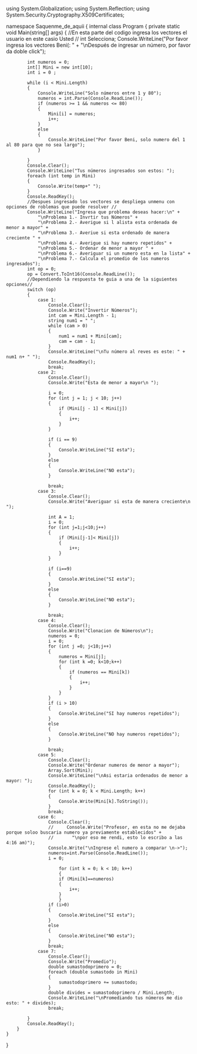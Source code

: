 using System.Globalization;
using System.Reflection;
using System.Security.Cryptography.X509Certificates;

namespace Saquenme_de_aquii
{
    internal class Program
    {
        private static void Main(string[] args)
        {
            //En esta parte del codigo ingresa los vectores el usuario en este casio Usted //
            int Selecciona;
            Console.WriteLine("Por favor ingresa los vectores Beni(: " +
                "\nDespués de ingresar un número, por favor da doble click");

            int numeros = 0;
            int[] Mini = new int[10];
            int i = 0 ;

            while (i < Mini.Length)
            {
                Console.WriteLine("Solo números entre 1 y 80");
                numeros = int.Parse(Console.ReadLine());
                if (numeros >= 1 && numeros <= 80)
                {
                    Mini[i] = numeros;
                    i++;
                }
                else
                {
                    Console.WriteLine("Por favor Beni, solo numero del 1 al 80 para que no sea largo");
                }

            }
            Console.Clear();
            Console.WriteLine("Tus números ingresados son estos: ");
            foreach (int temp in Mini)
            {
                Console.Write(temp+" ");
            }
            Console.ReadKey();
            //Despues ingresado los vectores se despliega unmenu con opciones de roblemas que puede resolver //
            Console.WriteLine("Ingresa que problema deseas hacer:\n" +
                "\nProblema 1.- Invrtir tus Números" +
                "\nProblema 2.- Averigue si l alista esta ordenada de menor a mayor" +
                "\nProblema 3.- Averiue si esta ordenado de manera creciente " +
                "\nProblema 4.- Averigue si hay numero repetidos" +
                "\nProblema 5.- Ordenar de menor a mayor " +
                "\nProblema 6.- Averiguar si un numero esta en la lista" +
                "\nProblema 7.- Calcula el promedio de los numeros ingresados");
            int op = 0;
            op = Convert.ToInt16(Console.ReadLine());
            //Dependiendo la respuesta te guia a una de la siguientes opciones//
            switch (op)
            {
                case 1:
                    Console.Clear();
                    Console.Write("Invertir Números");
                    int cam = Mini.Length - 1;
                    string num1 = " ";
                    while (cam > 0)
                    {
                        num1 = num1 + Mini[cam];
                        cam = cam - 1;
                    }
                    Console.WriteLine("\nTu número al reves es este: " + num1 n+ " ");
                    Console.ReadKey();
                    break;
                case 2:
                    Console.Clear();
                    Console.Write("Esta de menor a mayor\n ");

                    i = 0;
                    for (int j = 1; j < 10; j++)
                    {
                        if (Mini[j - 1] < Mini[j])
                        {
                            i++;
                        }
                    }

                    if (i == 9)
                    {
                        Console.WriteLine("SI esta");
                    }
                    else
                    {
                        Console.WriteLine("NO esta");
                    }

                    break;
                case 3:
                    Console.Clear();
                    Console.Write("Averiguar si esta de manera creciente\n ");
             
                    int A = 1;
                    i = 0;
                    for (int j=1;j<10;j++)
                    {
                        if (Mini[j-1]< Mini[j])
                        {
                            i++;
                        }
                    } 

                    if (i==9)
                    {
                        Console.WriteLine("SI esta");
                    }
                    else
                    {
                        Console.WriteLine("NO esta");
                    }
                    
                    break;
                case 4:
                    Console.Clear();
                    Console.Write("Clonacion de Números\n");
                    numeros = 0;
                    i = 0;
                    for (int j =0; j<10;j++)
                    {
                        numeros = Mini[j];
                        for (int k =0; k<10;k++)
                        {
                            if (numeros == Mini[k])
                            {
                                i++;
                            }
                        }
                    }
                    if (i > 10)
                    {
                        Console.WriteLine("SI hay numeros repetidos");
                    }
                    else
                    {
                        Console.WriteLine("NO hay numeros repetidos");
                    }

                    break;
                case 5:
                    Console.Clear();
                    Console.Write("Ordenar numeros de menor a mayor");
                    Array.Sort(Mini);
                    Console.WriteLine("\nAsi estaria ordenados de menor a mayor: ");
                    Console.ReadKey();
                    for (int k = 0; k < Mini.Length; k++)
                    {
                        Console.Write(Mini[k].ToString());
                    }
                    break;
                case 6:
                    Console.Clear();
                    //     Console.Write("Profesor, en esta no me dejaba porque soloo buscaria numero ya previamente establecidos" +
                    //       "\npor eso me rendi, esto lo escribo a las 4:16 am)");
                    Console.Write("\nIngrese el numero a comparar \n->");
                    numeros=int.Parse(Console.ReadLine());
                    i = 0;
              
                        for (int k = 0; k < 10; k++)
                        {
                        if (Mini[k]==numeros)
                        {
                            i++;
                        }
                        }
                    if (i>0)
                    {
                        Console.WriteLine("SI esta");
                    }
                    else
                    {
                        Console.WriteLine("NO esta");
                    }
                    break;
                case 7:
                    Console.Clear();
                    Console.Write("Promedio");
                    double sumastodoprimero = 0;
                    foreach (double sumastodo in Mini)
                    {
                        sumastodoprimero += sumastodo;
                    }
                    double divides = sumastodoprimero / Mini.Length;
                    Console.WriteLine("\nPromediando tus números me dio esto: " + divides);
                    break;

            }
            Console.ReadKey();
        }
    }
}
